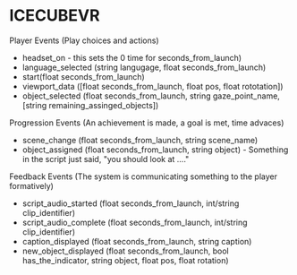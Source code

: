 # ICECUBEVR

Player Events (Play choices and actions)
* headset_on - this sets the 0 time for seconds_from_launch)
* language_selected (string langugage, float seconds_from_launch)
* start(float seconds_from_launch)
* viewport_data ([float seconds_from_launch, float pos, float rototation]) 
* object_selected (float seconds_from_launch, string gaze_point_name, [string remaining_assinged_objects])


Progression Events (An achievement is made, a goal is met, time advaces)
* scene_change (float seconds_from_launch, string scene_name)
* object_assigned (float seconds_from_launch, string object) - Something in the script just said, "you should look at ...."

Feedback Events (The system is communicating something to the player formatively)
* script_audio_started (float seconds_from_launch, int/string clip_identifier)
* script_audio_complete (float seconds_from_launch, int/string clip_identifier)
* caption_displayed (float seconds_from_launch, string caption)
* new_object_displayed (float seconds_from_launch, bool has_the_indicator, string object, float pos, float rotation)
